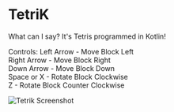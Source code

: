 # TetriK

What can I say? It's Tetris programmed in Kotlin!

Controls:
Left Arrow  - Move Block Left<br>
Right Arrow - Move Block Right<br>
Down Arrow  - Move Block Down<br>
Space or X  - Rotate Block Clockwise<br>
Z           - Rotate Block Counter Clockwise<br>

![Tetrik Screenshot](https://i.imgur.com/KRCCKWd.jpg)
